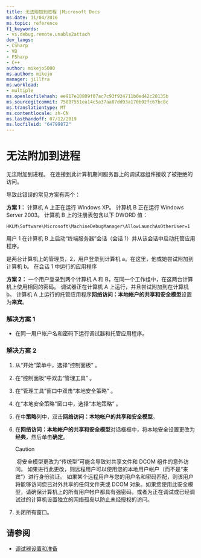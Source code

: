 ```yaml
---
title: 无法附加到进程 |Microsoft Docs
ms.date: 11/04/2016
ms.topic: reference
f1_keywords:
- vs.debug.remote.unable2attach
dev_langs:
- CSharp
- VB
- FSharp
- C++
author: mikejo5000
ms.author: mikejo
manager: jillfra
ms.workload:
- multiple
ms.openlocfilehash: ee917e10809f07ac7c93f924711b0ed42c28135b
ms.sourcegitcommit: 75807551ea14c5a37aa07dd93a170b02fc67bc8c
ms.translationtype: MT
ms.contentlocale: zh-CN
ms.lasthandoff: 07/12/2019
ms.locfileid: "64799872"
---
```

# <a name="unable-to-attach-to-the-process"></a>无法附加到进程
无法附加到进程。 在连接到此计算机期间服务器上的调试器组件接收了被拒绝的访问。

 导致此错误的常见方案有两个：

 **方案 1：** 计算机 A 上正在运行 Windows XP。 计算机 B 正在运行 Windows Server 2003。 计算机 B 上的注册表包含以下 DWORD 值：

 `HKLM\Software\Microsoft\MachineDebugManager\AllowLaunchAsOtherUser=1`

 用户 1 在计算机 B 上启动“终端服务器”会话（会话 1）并从该会话中启动托管应用程序。

 是两台计算机上的管理员，2，用户登录到计算机 a。在这里，他或她尝试附加到计算机 b。 在会话 1 中运行的应用程序

 **方案 2：** 一个用户登录到两个计算机 A 和 B，在同一个工作组中，在这两台计算机上使用相同的密码。 调试器正在计算机 A 上运行，并且尝试附加到在计算机 b。 计算机 A 上运行的托管应用程序**网络访问：本地帐户的共享和安全模型**设置为**来宾**。

### <a name="to-solve-scenario-1"></a>解决方案 1

- 在同一用户帐户名和密码下运行调试器和托管应用程序。

### <a name="to-solve-scenario-2"></a>解决方案 2

1. 从“开始”菜单中，选择“控制面板”   。

2. 在“控制面板”中双击“管理工具”  。

3. 在“管理工具”窗口中双击“本地安全策略”  。

4. 在“本地安全策略”窗口中，选择“本地策略”  。

5. 在中**策略**列中，双击**网络访问：本地帐户的共享和安全模型**。

6. 在**网络访问：本地帐户的共享和安全模型**对话框框中，将本地安全设置更改为**经典**，然后单击**确定**。

    > [!CAUTION]
    >  将安全模型更改为“传统型”可能会导致对共享文件和 DCOM 组件的意外访问。 如果进行此更改，则远程用户可以使用您的本地用户帐户（而不是“来宾”）进行身份验证。 如果某个远程用户与您的用户名和密码匹配，则该用户将能够访问您已对外共享的任何文件夹或 DCOM 对象。如果您使用此安全模型，请确保计算机上的所有用户帐户都具有强密码，或者为正在调试或已经调试过的计算机设置独立的网络孤岛以防止未经授权的访问。

7. 关闭所有窗口。

## <a name="see-also"></a>请参阅
- [调试器设置和准备](../debugger/debugger-settings-and-preparation.md)